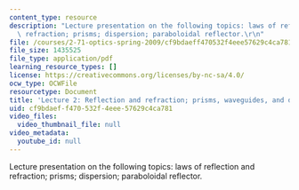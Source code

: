 ```yaml
---
content_type: resource
description: "Lecture presentation on the following topics: laws of reflection and\
  \ refraction; prisms; dispersion; paraboloidal reflector.\r\n"
file: /courses/2-71-optics-spring-2009/cf9bdaeff470532f4eee57629c4ca781_MIT2_71S09_lec02.pdf
file_size: 1435525
file_type: application/pdf
learning_resource_types: []
license: https://creativecommons.org/licenses/by-nc-sa/4.0/
ocw_type: OCWFile
resourcetype: Document
title: 'Lecture 2: Reflection and refraction; prisms, waveguides, and dispersion'
uid: cf9bdaef-f470-532f-4eee-57629c4ca781
video_files:
  video_thumbnail_file: null
video_metadata:
  youtube_id: null
---
```

Lecture presentation on the following topics: laws of reflection and refraction; prisms; dispersion; paraboloidal reflector.
